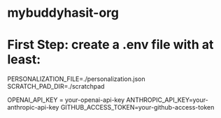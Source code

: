 # mybuddyhasit-org

# First Step: create a .env file with at least:

PERSONALIZATION_FILE=./personalization.json
SCRATCH_PAD_DIR=./scratchpad

OPENAI_API_KEY = your-openai-api-key
ANTHROPIC_API_KEY=your-anthropic-api-key
GITHUB_ACCESS_TOKEN=your-github-access-token
